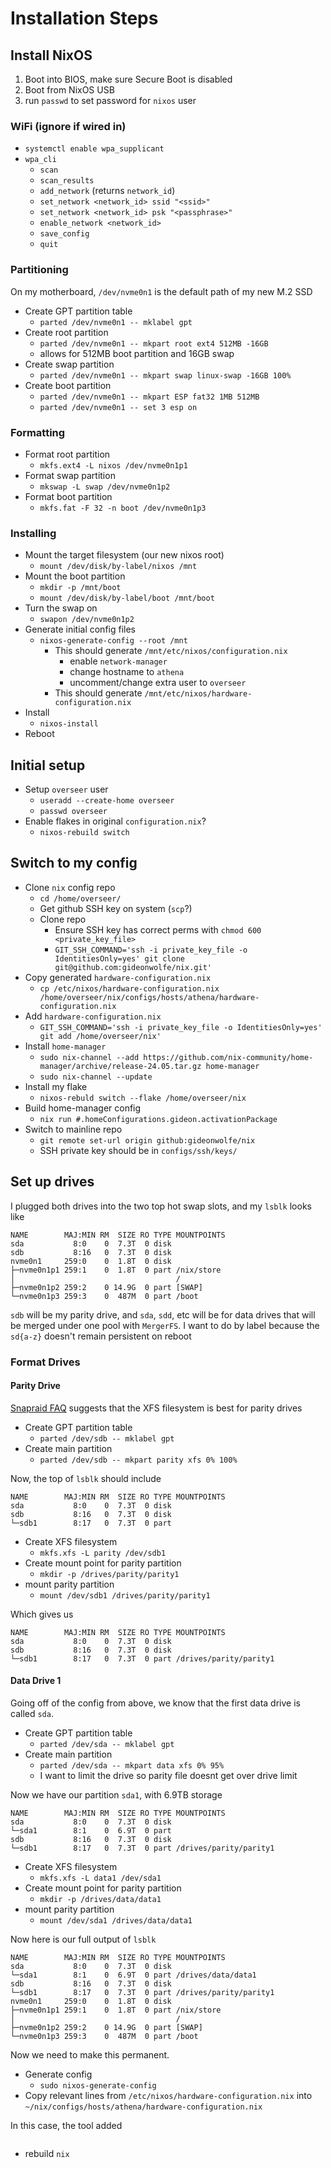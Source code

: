 # Installation Steps

## Install NixOS

1. Boot into BIOS, make sure Secure Boot is disabled
2. Boot from NixOS USB
3. run `passwd` to set password for `nixos` user

### WiFi (ignore if wired in)

* `systemctl enable wpa_supplicant`
* `wpa_cli`
    * `scan`
    * `scan_results`
    * `add_network` (returns `network_id`)
    * `set_network <network_id> ssid "<ssid>"`
    * `set_network <network_id> psk "<passphrase>"`
    * `enable_network <network_id>`
    * `save_config`
    * `quit`
    

### Partitioning

On my motherboard, `/dev/nvme0n1` is the default path of my new M.2 SSD

* Create GPT partition table
    * `parted /dev/nvme0n1 -- mklabel gpt`
* Create root partition 
    * `parted /dev/nvme0n1 -- mkpart root ext4 512MB -16GB`
    * allows for 512MB boot partition and 16GB swap
* Create swap partition 
    * `parted /dev/nvme0n1 -- mkpart swap linux-swap -16GB 100%`
* Create boot partition 
    * `parted /dev/nvme0n1 -- mkpart ESP fat32 1MB 512MB`
    * `parted /dev/nvme0n1 -- set 3 esp on`

### Formatting

* Format root partition 
    * `mkfs.ext4 -L nixos /dev/nvme0n1p1`
* Format swap partition 
    * `mkswap -L swap /dev/nvme0n1p2`
* Format boot partition 
    * `mkfs.fat -F 32 -n boot /dev/nvme0n1p3`

### Installing

* Mount the target filesystem (our new nixos root)
    * `mount /dev/disk/by-label/nixos /mnt`
* Mount the boot partition
    * `mkdir -p /mnt/boot`
    * `mount /dev/disk/by-label/boot /mnt/boot`
* Turn the swap on
    * `swapon /dev/nvme0n1p2`
* Generate initial config files
    * `nixos-generate-config --root /mnt`
        * This should generate `/mnt/etc/nixos/configuration.nix`
            * enable `network-manager`
            * change hostname to `athena`
            * uncomment/change extra user to `overseer`
        * This should generate `/mnt/etc/nixos/hardware-configuration.nix`
* Install
    * `nixos-install`
* Reboot

## Initial setup

* Setup `overseer` user
    * `useradd --create-home overseer`
    * `passwd overseer`
* Enable flakes in original `configuration.nix`?
    * `nixos-rebuild switch`

## Switch to my config

* Clone `nix` config repo
    * `cd /home/overseer/`
    * Get github SSH key on system (`scp`?)
    * Clone repo
        * Ensure SSH key has correct perms with `chmod 600 <private_key_file>`
        * `GIT_SSH_COMMAND='ssh -i private_key_file -o IdentitiesOnly=yes' git clone git@github.com:gideonwolfe/nix.git'`
* Copy generated `hardware-configuration.nix`
    * `cp /etc/nixos/hardware-configuration.nix /home/overseer/nix/configs/hosts/athena/hardware-configuration.nix`
* Add `hardware-configuration.nix`
    * `GIT_SSH_COMMAND='ssh -i private_key_file -o IdentitiesOnly=yes' git add /home/overseer/nix'`
* Install `home-manager`
    * `sudo nix-channel --add https://github.com/nix-community/home-manager/archive/release-24.05.tar.gz home-manager`
    * `sudo nix-channel --update`
* Install my flake
    * `nixos-rebuld switch --flake /home/overseer/nix`
* Build home-manager config
    * `nix run #.homeConfigurations.gideon.activationPackage`
* Switch to mainline repo
    * `git remote set-url origin github:gideonwolfe/nix`
    * SSH private key should be in `configs/ssh/keys/`


## Set up drives

I plugged both drives into the two top hot swap slots, and my `lsblk` looks like

```
NAME        MAJ:MIN RM  SIZE RO TYPE MOUNTPOINTS
sda           8:0    0  7.3T  0 disk 
sdb           8:16   0  7.3T  0 disk 
nvme0n1     259:0    0  1.8T  0 disk 
├─nvme0n1p1 259:1    0  1.8T  0 part /nix/store
│                                    /
├─nvme0n1p2 259:2    0 14.9G  0 part [SWAP]
└─nvme0n1p3 259:3    0  487M  0 part /boot
```

`sdb` will be my parity drive, and `sda`, `sdd`, etc will be for data drives that will be merged under one pool with `MergerFS`. I want to do by label because the `sd{a-z}` doesn't remain persistent on reboot

### Format Drives

#### Parity Drive

[Snapraid FAQ](https://www.snapraid.it/faq#fs) suggests that the XFS filesystem is best for parity drives

* Create GPT partition table
    * `parted /dev/sdb -- mklabel gpt`
* Create main partition 
    * `parted /dev/sdb -- mkpart parity xfs 0% 100%`

Now, the top of `lsblk` should include

```
NAME        MAJ:MIN RM  SIZE RO TYPE MOUNTPOINTS
sda           8:0    0  7.3T  0 disk 
sdb           8:16   0  7.3T  0 disk 
└─sdb1        8:17   0  7.3T  0 part 
```

* Create XFS filesystem
    * `mkfs.xfs -L parity /dev/sdb1`
* Create mount point for parity partition
    * `mkdir -p /drives/parity/parity1`
* mount parity partition
    * `mount /dev/sdb1 /drives/parity/parity1`

Which gives us

```
NAME        MAJ:MIN RM  SIZE RO TYPE MOUNTPOINTS
sda           8:0    0  7.3T  0 disk 
sdb           8:16   0  7.3T  0 disk 
└─sdb1        8:17   0  7.3T  0 part /drives/parity/parity1
```

#### Data Drive 1

Going off of the config from above, we know that the first data drive is called `sda`.

* Create GPT partition table
    * `parted /dev/sda -- mklabel gpt`
* Create main partition 
    * `parted /dev/sda -- mkpart data xfs 0% 95%`
    * I want to limit the drive so parity file doesnt get over drive limit

Now we have our partition `sda1`, with 6.9TB storage

```
NAME        MAJ:MIN RM  SIZE RO TYPE MOUNTPOINTS
sda           8:0    0  7.3T  0 disk 
└─sda1        8:1    0  6.9T  0 part 
sdb           8:16   0  7.3T  0 disk 
└─sdb1        8:17   0  7.3T  0 part /drives/parity/parity1
```

* Create XFS filesystem
    * `mkfs.xfs -L data1 /dev/sda1`
* Create mount point for parity partition
    * `mkdir -p /drives/data/data1`
* mount parity partition
    * `mount /dev/sda1 /drives/data/data1`

Now here is our full output of `lsblk`

```
NAME        MAJ:MIN RM  SIZE RO TYPE MOUNTPOINTS
sda           8:0    0  7.3T  0 disk 
└─sda1        8:1    0  6.9T  0 part /drives/data/data1
sdb           8:16   0  7.3T  0 disk 
└─sdb1        8:17   0  7.3T  0 part /drives/parity/parity1
nvme0n1     259:0    0  1.8T  0 disk 
├─nvme0n1p1 259:1    0  1.8T  0 part /nix/store
│                                    /
├─nvme0n1p2 259:2    0 14.9G  0 part [SWAP]
└─nvme0n1p3 259:3    0  487M  0 part /boot
```

Now we need to make this permanent.

* Generate config
    * `sudo nixos-generate-config`
* Copy relevant lines from `/etc/nixos/hardware-configuration.nix` into `~/nix/configs/hosts/athena/hardware-configuration.nix`

In this case, the tool added

```

```

* rebuild `nix`



